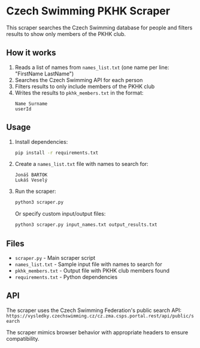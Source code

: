 # Czech Swimming PKHK Scraper

This scraper searches the Czech Swimming database for people and filters results to show only members of the PKHK club.

## How it works

1. Reads a list of names from `names_list.txt` (one name per line: "FirstName LastName")
2. Searches the Czech Swimming API for each person
3. Filters results to only include members of the PKHK club
4. Writes the results to `pkhk_members.txt` in the format:
   ```
   Name Surname
   userId
   ```

## Usage

1. Install dependencies:
   ```bash
   pip install -r requirements.txt
   ```

2. Create a `names_list.txt` file with names to search for:
   ```
   Jonáš BARTOK
   Lukáš Veselý
   ```

3. Run the scraper:
   ```bash
   python3 scraper.py
   ```

   Or specify custom input/output files:
   ```bash
   python3 scraper.py input_names.txt output_results.txt
   ```

## Files

- `scraper.py` - Main scraper script
- `names_list.txt` - Sample input file with names to search for
- `pkhk_members.txt` - Output file with PKHK club members found
- `requirements.txt` - Python dependencies

## API

The scraper uses the Czech Swimming Federation's public search API:
`https://vysledky.czechswimming.cz/cz.zma.csps.portal.rest/api/public/search`

The scraper mimics browser behavior with appropriate headers to ensure compatibility.